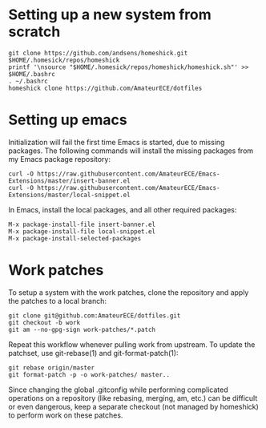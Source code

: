 # Setting up a new system from scratch

```
git clone https://github.com/andsens/homeshick.git $HOME/.homesick/repos/homeshick
printf '\nsource "$HOME/.homesick/repos/homeshick/homeshick.sh"' >> $HOME/.bashrc
. ~/.bashrc
homeshick clone https://github.com/AmateurECE/dotfiles
```

# Setting up emacs

Initialization will fail the first time Emacs is started, due to missing
packages. The following commands will install the missing packages from my
Emacs package repository:

```
curl -O https://raw.githubusercontent.com/AmateurECE/Emacs-Extensions/master/insert-banner.el
curl -O https://raw.githubusercontent.com/AmateurECE/Emacs-Extensions/master/local-snippet.el
```

In Emacs, install the local packages, and all other required packages:

```
M-x package-install-file insert-banner.el
M-x package-install-file local-snippet.el
M-x package-install-selected-packages
```

# Work patches

To setup a system with the work patches, clone the repository and apply the
patches to a local branch:

```
git clone git@github.com:AmateurECE/dotfiles.git
git checkout -b work
git am --no-gpg-sign work-patches/*.patch
```

Repeat this workflow whenever pulling work from upstream. To update the
patchset, use git-rebase(1) and git-format-patch(1):

```
git rebase origin/master
git format-patch -p -o work-patches/ master..
```

Since changing the global .gitconfig while performing complicated operations
on a repository (like rebasing, merging, am, etc.) can be difficult or even
dangerous, keep a separate checkout (not managed by homeshick) to perform work
on these patches.
